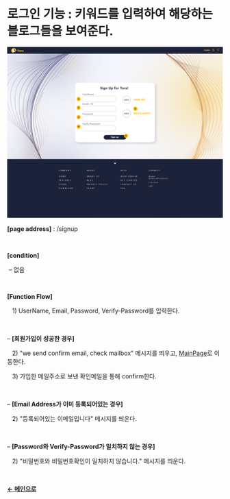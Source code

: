 # 로그인 기능 : 키워드를 입력하여 해당하는 블로그들을 보여준다. 

![Signup](/docs/image/Signup.png)

**[page address]** : /signup

<br/>

**[condition]**

&nbsp;&ndash; 없음

<br/>

**[Function Flow]**

&nbsp;&nbsp;&nbsp;1\) UserName, Email, Password, Verify-Password를 입력한다.

<br/>

&ndash; **[회원가입이 성공한 경우]**

&nbsp;&nbsp;&nbsp;2\) "we send confirm email, check mailbox" 메시지를 띄우고, [MainPage](docs/Main.md)로 이동한다.

&nbsp;&nbsp;&nbsp;3\) 가입한 메일주소로 보낸 확인메일을 통해 confirm한다.

<br/>

&ndash; **[Email Address가 이미 등록되어있는 경우]**

&nbsp;&nbsp;&nbsp;2\) "등록되어있는 이메일입니다" 메시지를 띄운다.

<br/>

&ndash; **[Password와 Verify-Password가 일치하지 않는 경우]**

&nbsp;&nbsp;&nbsp;2\) "비밀번호와 비밀번호확인이 일치하지 않습니다." 메시지를 띄운다.

<br/>

[**← 메인으로**](/readme.md)